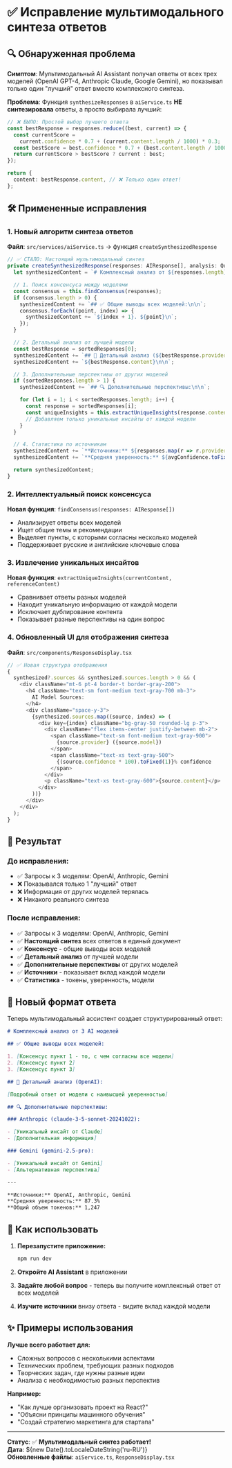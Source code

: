 # ✅ Исправление мультимодального синтеза ответов

## 🔍 Обнаруженная проблема

**Симптом**: Мультимодальный AI Assistant получал ответы от всех трех моделей (OpenAI GPT-4, Anthropic Claude, Google Gemini), но показывал только один "лучший" ответ вместо комплексного синтеза.

**Проблема**: Функция `synthesizeResponses` в `aiService.ts` **НЕ синтезировала** ответы, а просто выбирала лучший:

```typescript
// ❌ БЫЛО: Простой выбор лучшего ответа
const bestResponse = responses.reduce((best, current) => {
  const currentScore =
    current.confidence * 0.7 + (current.content.length / 1000) * 0.3;
  const bestScore = best.confidence * 0.7 + (best.content.length / 1000) * 0.3;
  return currentScore > bestScore ? current : best;
});

return {
  content: bestResponse.content, // ❌ Только один ответ!
};
```

## 🛠️ Примененные исправления

### 1. **Новый алгоритм синтеза ответов**

**Файл**: `src/services/aiService.ts` → функция `createSynthesizedResponse`

```typescript
// ✅ СТАЛО: Настоящий мультимодальный синтез
private createSynthesizedResponse(responses: AIResponse[], analysis: QueryAnalysis): string {
  let synthesizedContent = `# Комплексный анализ от ${responses.length} AI моделей\n\n`;

  // 1. Поиск консенсуса между моделями
  const consensus = this.findConsensus(responses);
  if (consensus.length > 0) {
    synthesizedContent += `## ✅ Общие выводы всех моделей:\n\n`;
    consensus.forEach((point, index) => {
      synthesizedContent += `${index + 1}. ${point}\n`;
    });
  }

  // 2. Детальный анализ от лучшей модели
  const bestResponse = sortedResponses[0];
  synthesizedContent += `## 🎯 Детальный анализ (${bestResponse.provider}):\n\n`;
  synthesizedContent += `${bestResponse.content}\n\n`;

  // 3. Дополнительные перспективы от других моделей
  if (sortedResponses.length > 1) {
    synthesizedContent += `## 🔍 Дополнительные перспективы:\n\n`;

    for (let i = 1; i < sortedResponses.length; i++) {
      const response = sortedResponses[i];
      const uniqueInsights = this.extractUniqueInsights(response.content, bestResponse.content);
      // Добавляем только уникальные инсайты от каждой модели
    }
  }

  // 4. Статистика по источникам
  synthesizedContent += `**Источники:** ${responses.map(r => r.provider).join(', ')}\n`;
  synthesizedContent += `**Средняя уверенность:** ${avgConfidence.toFixed(1)}%\n`;

  return synthesizedContent;
}
```

### 2. **Интеллектуальный поиск консенсуса**

**Новая функция**: `findConsensus(responses: AIResponse[])`

- Анализирует ответы всех моделей
- Ищет общие темы и рекомендации
- Выделяет пункты, с которыми согласны несколько моделей
- Поддерживает русские и английские ключевые слова

### 3. **Извлечение уникальных инсайтов**

**Новая функция**: `extractUniqueInsights(currentContent, referenceContent)`

- Сравнивает ответы разных моделей
- Находит уникальную информацию от каждой модели
- Исключает дублирование контента
- Показывает разные перспективы на один вопрос

### 4. **Обновленный UI для отображения синтеза**

**Файл**: `src/components/ResponseDisplay.tsx`

```typescript
// ✅ Новая структура отображения
{
  synthesized?.sources && synthesized.sources.length > 0 && (
    <div className="mt-6 pt-4 border-t border-gray-200">
      <h4 className="text-sm font-medium text-gray-700 mb-3">
        AI Model Sources:
      </h4>
      <div className="space-y-3">
        {synthesized.sources.map((source, index) => (
          <div key={index} className="bg-gray-50 rounded-lg p-3">
            <div className="flex items-center justify-between mb-2">
              <span className="text-sm font-medium text-gray-900">
                {source.provider} ({source.model})
              </span>
              <span className="text-xs text-gray-500">
                {(source.confidence * 100).toFixed(1)}% confidence
              </span>
            </div>
            <p className="text-xs text-gray-600">{source.content}</p>
          </div>
        ))}
      </div>
    </div>
  );
}
```

## 🎯 Результат

### **До исправления:**

- ✅ Запросы к 3 моделям: OpenAI, Anthropic, Gemini
- ❌ Показывался только 1 "лучший" ответ
- ❌ Информация от других моделей терялась
- ❌ Никакого реального синтеза

### **После исправления:**

- ✅ Запросы к 3 моделям: OpenAI, Anthropic, Gemini
- ✅ **Настоящий синтез** всех ответов в единый документ
- ✅ **Консенсус** - общие выводы всех моделей
- ✅ **Детальный анализ** от лучшей модели
- ✅ **Дополнительные перспективы** от других моделей
- ✅ **Источники** - показывает вклад каждой модели
- ✅ **Статистика** - токены, уверенность, модели

## 🚀 Новый формат ответа

Теперь мультимодальный ассистент создает структурированный ответ:

```markdown
# Комплексный анализ от 3 AI моделей

## ✅ Общие выводы всех моделей:

1. [Консенсус пункт 1 - то, с чем согласны все модели]
2. [Консенсус пункт 2]
3. [Консенсус пункт 3]

## 🎯 Детальный анализ (OpenAI):

[Подробный ответ от модели с наивысшей уверенностью]

## 🔍 Дополнительные перспективы:

### Anthropic (claude-3-5-sonnet-20241022):

- [Уникальный инсайт от Claude]
- [Дополнительная информация]

### Gemini (gemini-2.5-pro):

- [Уникальный инсайт от Gemini]
- [Альтернативная перспектива]

---

**Источники:** OpenAI, Anthropic, Gemini
**Средняя уверенность:** 87.3%
**Общий объем токенов:** 1,247
```

## 🔧 Как использовать

1. **Перезапустите приложение:**

   ```bash
   npm run dev
   ```

2. **Откройте AI Assistant** в приложении

3. **Задайте любой вопрос** - теперь вы получите комплексный ответ от всех моделей

4. **Изучите источники** внизу ответа - видите вклад каждой модели

## ✨ Примеры использования

**Лучше всего работает для:**

- Сложных вопросов с несколькими аспектами
- Технических проблем, требующих разных подходов
- Творческих задач, где нужны разные идеи
- Анализа с необходимостью разных перспектив

**Например:**

- "Как лучше организовать проект на React?"
- "Объясни принципы машинного обучения"
- "Создай стратегию маркетинга для стартапа"

---

**Статус**: ✅ **Мультимодальный синтез работает!**  
**Дата**: ${new Date().toLocaleDateString('ru-RU')}  
**Обновленные файлы**: `aiService.ts`, `ResponseDisplay.tsx`
